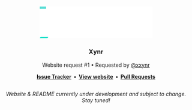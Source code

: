 <div align="center">
  <br>
  <img src="/assets/images/brand/xynr.gif" width="300">
  <h3>Xynr</h3>
  <p>Website request #1 • Requested by <a href="https://github.com/xxynr">@xxynr</a></p>
  <p><strong>
    <a href="https://github.com/webschemer/xynr/issues">Issue Tracker</a>
    &nbsp;•&nbsp;
    <a href="https://webschemer.github.io/">View website</a>
    &nbsp;•&nbsp;
    <a href="https://github.com/webschemer/xynr/pulls">Pull Requests</a>
  </strong><p>
  <h2></h2>
  <p><em>Website & README currently under development and subject to change. Stay tuned!</em></p>
</div>
